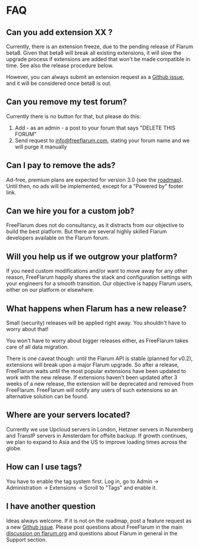 # FAQ

## Can you add extension XX ?

Currently, there is an extension freeze, due to the pending release of Flarum beta8. Given that beta8 will break all existing extensions, it will slow the upgrade process if extensions are added that won't be made compatible in time. See also the release procedure below. 

However, you can always submit an extension request as a [Github issue](https://github.com/gwillem/freeflarum.com/issues), and it will be considered once beta8 is out.

## Can you remove my test forum?

Currently there is no button for that, but please do this:

1. Add - as an admin - a post to your forum that says "DELETE THIS FORUM"
1. Send request to info@freeflarum.com, stating your forum name and we will purge it manually

## Can I pay to remove the ads?

Ad-free, premium plans are expected for version 3.0 (see the [roadmap](roadmap.md)). Until then, no ads will be implemented, except for a "Powered by" footer link.

## Can we hire you for a custom job?

FreeFlarum does not do consultancy, as it distracts from our objective to build the best platform. But there are several highly skilled Flarum developers available on the Flarum forum.

## Will you help us if we outgrow your platform?

If you need custom modifications and/or want to move away for any other reason, FreeFlarum happily shares the stack and configuration settings with your engineers for a smooth transition. Our objective is happy Flarum users, either on our platform or elsewhere.

## What happens when Flarum has a new release?

Small (security) releases will be applied right away. You shouldn't have to worry about that!

You won't have to worry about bigger releases either, as FreeFlarum takes care of all data migration. 

There is one caveat though: until the Flarum API is stable (planned for v0.2), extensions will break upon a major Flarum upgrade. So after a release, FreeFlarum waits until the most popular extensions have been updated to work with the new release. If extensions haven't been updated after 3 weeks of a new release, the extension will be deprecated and removed from FreeFlarum. FreeFlarum will notify any users of such extensions so an alternative solution can be found.

## Where are your servers located?

Currently we use Upcloud servers in London, Hetzner servers in Nuremberg and TransIP servers in Amsterdam for offsite backup. If growth continues, we plan to expand to Asia and the US to improve loading times across the globe.

## How can I use tags?

You have to enable the tag system first. Log in, go to Admin -> Administration -> Extensions -> Scroll to "Tags" and enable it. 

## I have another question

Ideas always welcome. If it is not on the roadmap, post a feature request as a new [Github issue](https://github.com/gwillem/freeflarum.com/issues). Please post questions about FreeFlarum in the main [discussion on flarum.org](https://discuss.flarum.org/d/7585-freeflarum-com-now-open-for-beta-access) and questions about Flarum in general in the Support section.
